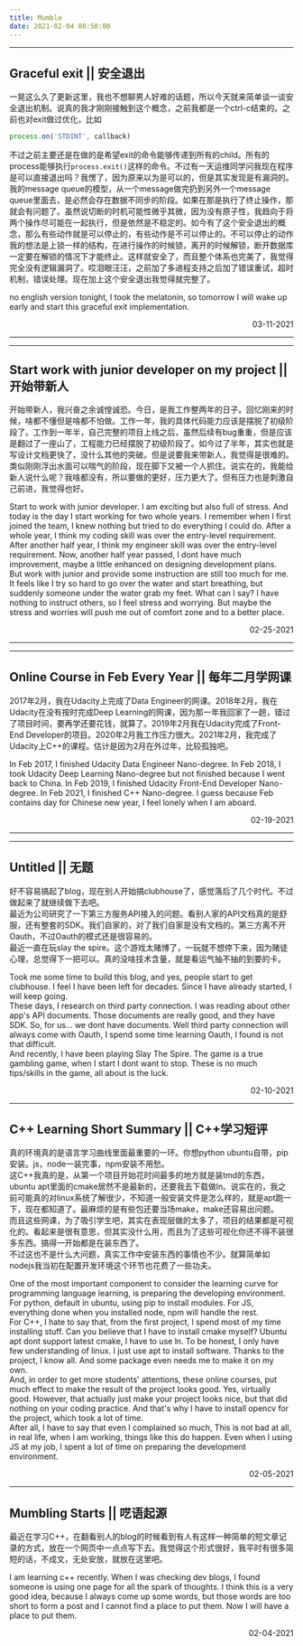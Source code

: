 ```yaml
---
title: Mumble
date: 2021-02-04 00:50:00
---
```


---

## Graceful exit || 安全退出
一晃这么久了更新这里，我也不想聊男人好难的话题，所以今天就来简单谈一谈安全退出机制。说真的我才刚刚接触到这个概念，之前我都是一个ctrl-c结束的。之前也对exit做过优化，比如
```javascript
process.on('STDINT', callback)
```
不过之前主要还是在做的是希望exit的命令能够传递到所有的child。所有的process能够执行```process.exit()```这样的命令。不过有一天运维同学问我现在程序是可以直接退出吗？我愣了，因为原来以为是可以的，但是其实发现是有漏洞的。我的message queue的模型，从一个message做完扔到另外一个message queue里面去，是必然会存在数据不同步的阶段。如果在那是执行了终止操作，那就会有问题了。虽然说切断的时机可能性微乎其微，因为没有原子性，我趋向于将两个操作尽可能在一起执行，但是依然是不稳定的。如今有了这个安全退出的概念，那么有些动作就是可以停止的，有些动作是不可以停止的。不可以停止的动作我的想法是上锁一样的结构，在进行操作的时候锁，离开的时候解锁，断开数据库一定要在解锁的情况下才能终止。这样就安全了，而且整个体系也完美了，我觉得完全没有逻辑漏洞了。哎泪眼汪汪，之前加了多进程支持之后加了错误重试，超时机制，错误处理。现在加上这个安全退出我觉得就完整了。

no english version tonight, I took the melatonin, so tomorrow I will wake up early and start this graceful exit implementation.


<div style="text-align: right">03-11-2021</div>

---

---

## Start work with junior developer on my project || 开始带新人
开始带新人，我兴奋之余诚惶诚恐。今日，是我工作整两年的日子。回忆刚来的时候，啥都不懂但是啥都不怕做。工作一年，我的具体代码能力应该是摆脱了初级阶段了。工作到一年半，自己完整的项目上线之后，虽然后续有bug重重，但是应该是翻过了一座山了，工程能力已经摆脱了初级阶段了。如今过了半年，其实也就是写设计文档更快了，没什么其他的突破。但是说要我来带新人，我觉得是很难的。类似刚刚浮出水面可以喘气的阶段，现在脚下又被一个人抓住。说实在的，我能给新人说什么呢？我啥都没有，所以要做的更好，压力更大了。但有压力也是刺激自己前进，我觉得也好。

Start to work with junior developer. I am exciting but also full of stress. And today is the day I start working for two whole years. I remember when I first joined the team, I knew nothing but tried to do everything I could do. After a whole year, I think my coding skill was over the entry-level requirement. After another half year, I think my engineer skill was over the entry-level requirement. Now, another half year passed, I dont have much improvement, maybe a little enhanced on designing development plans.   
But work with junior and provide some instruction are still too much for me. It feels like I try so hard to go over the water and start breathing, but suddenly someone under the water grab my feet. What can I say? I have nothing to instruct others, so I feel stress and worrying. But maybe the stress and worries will push me out of comfort zone and to a better place.

<div style="text-align: right">02-25-2021</div>

---

---

## Online Course in Feb Every Year || 每年二月学网课
2017年2月，我在Udacity上完成了Data Engineer的网课。2018年2月，我在Udacity在没有按时完成Deep Learning的网课，因为那一年我回家了一趟，错过了项目时间，要再学还要花钱，就算了。2019年2月我在Udacity完成了Front-End Developer的项目。2020年2月我工作压力很大。2021年2月，我完成了Udacity上C++的课程。估计是因为2月在外过年，比较孤独吧。

In Feb 2017, I finished Udacity Data Engineer Nano-degree. In Feb 2018, I took Udacity Deep Learning Nano-degree but not finished because I went back to China. In Feb 2019, I finished Udacity Front-End Developer Nano-degree. In Feb 2021, I finished C++ Nano-degree. I guess because Feb contains day for Chinese new year, I feel lonely when I am aboard.

<div style="text-align: right">02-19-2021</div>

---

---

## Untitled || 无题

好不容易搞起了blog，现在别人开始搞clubhouse了，感觉落后了几个时代。不过做起来了就继续做下去吧。  
最近为公司研究了一下第三方服务API接入的问题。看别人家的API文档真的是舒服，还有整套的SDK。我们自家的，对了我们自家是没有文档的。第三方离不开Oauth，不过Oauth的模式还是很容易的。  
最近一直在玩slay the spire。这个游戏太赌博了，一玩就不想停下来，因为赌徒心理，总觉得下一把可以。真的没啥技术含量，就是看运气抽不抽的到要的卡。  

Took me some time to build this blog, and yes, people start to get clubhouse.  I feel I have been left for decades. Since I have already started, I will keep going.  
These days, I research on third party connection. I was reading about other app's API documents. Those documents are really good, and they have SDK. So, for us... we dont have documents. Well third party connection will always come with Oauth, I spend some time learning Oauth, I found is not that difficult.  
And recently, I have been playing Slay The Spire. The game is a true gambling game, when I start I dont want to stop. These is no much tips/skills in the game, all about is the luck. 

<div style="text-align: right">02-10-2021</div>

---

## C++ Learning Short Summary || C++学习短评

真的环境真的是语言学习曲线里面最重要的一环。你想python ubuntu自带，pip安装。js，node一装完事，npm安装不用愁。  
这C++我真的是，从第一个项目开始花时间最多的地方就是装tmd的东西，ubuntu apt里面的cmake居然不是最新的，还要我去下载做ln。说实在的，我之前可能真的对linux系统了解很少，不知道一般安装文件是怎么样的，就是apt跑一下，现在都知道了。最麻烦的是有些包还要当场make，make还容易出问题。  
而且这些网课，为了吸引学生吧，其实在表现层做的太多了，项目的结果都是可视化的。看起来是很有意思，但其实没什么用，而且为了这些可视化你还不得不装很多东西。搞得一开始都是在装东西了。  
不过这也不是什么大问题，真实工作中安装东西的事情也不少。就算简单如nodejs我当初在配置开发环境这个环节也花费了一些功夫。

One of the most important component to consider the learning curve for programming language learning, is preparing the developing environment. For python, default in ubuntu, using pip to install modules. For JS, everything done when you installed node, npm will handle the rest.  
For C++, I hate to say that, from the first project, I spend most of my time installing stuff. Can you believe that I have to install cmake myself? Ubuntu apt dont support latest cmake, I have to use ln. To be honest, I only have few understanding of linux. I just use apt to install software. Thanks to the project, I know all. And some package even needs me to make it on my own.  
And, in order to get more students' attentions, these online courses, put much effect to make the result of the project looks good. Yes, virtually good. However, that actually just make your project looks nice, but that did nothing on your coding practice. And that's why I have to install opencv for the project, which took a lot of time.  
After all, I have to say that even I complained so much, This is not bad at all, in real life, when I am working, things like this do happen. Even when I using JS at my job, I spent a lot of time on preparing the development environment.

<div style="text-align: right">02-05-2021</div>

---

## Mumbling Starts || 呓语起源 

最近在学习C++，在翻看别人的blog的时候看到有人有这样一种简单的短文章记录的方式，放在一个网页中一点点写下去。我觉得这个形式很好，我平时有很多简短的话，不成文，无处安放，就放在这里吧。

I am learning c++ recently. When I was checking dev blogs, I found someone is using one page for all the spark of thoughts. I think this is a very good idea, because I always come up some words, but those words are too short to form a post and I cannot find a place to put them. Now I will have a place to put them.

<div style="text-align: right">02-04-2021</div>